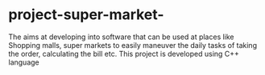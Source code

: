 # project-super-market-
The aims at developing into software that can be used at places like Shopping malls, super markets to easily maneuver the daily tasks of taking the order, calculating the bill etc.
This project is developed using C++ language
